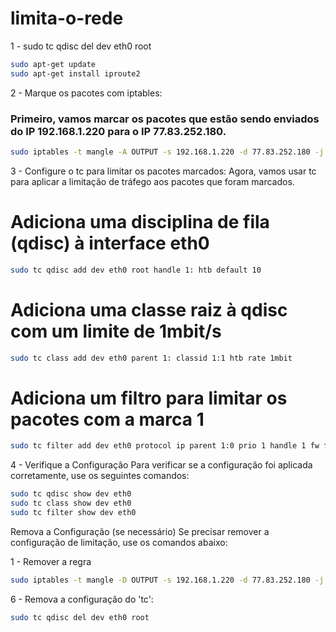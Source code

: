 # limita-o-rede

1 - sudo tc qdisc del dev eth0 root

  ```sh
sudo apt-get update
sudo apt-get install iproute2
  ```

2 - Marque os pacotes com iptables:
### Primeiro, vamos marcar os pacotes que estão sendo enviados do IP 192.168.1.220 para o IP 77.83.252.180. ###

```sh
sudo iptables -t mangle -A OUTPUT -s 192.168.1.220 -d 77.83.252.180 -j MARK --set-mark 1
```

3 - Configure o tc para limitar os pacotes marcados:
Agora, vamos usar tc para aplicar a limitação de tráfego aos pacotes que foram marcados.

# Adiciona uma disciplina de fila (qdisc) à interface eth0
```sh
sudo tc qdisc add dev eth0 root handle 1: htb default 10
```
# Adiciona uma classe raiz à qdisc com um limite de 1mbit/s
```sh
sudo tc class add dev eth0 parent 1: classid 1:1 htb rate 1mbit
```
# Adiciona um filtro para limitar os pacotes com a marca 1
```sh
sudo tc filter add dev eth0 protocol ip parent 1:0 prio 1 handle 1 fw flowid 1:1
```

4 - Verifique a Configuração
Para verificar se a configuração foi aplicada corretamente, use os seguintes comandos:
```sh
sudo tc qdisc show dev eth0
sudo tc class show dev eth0
sudo tc filter show dev eth0
```
Remova a Configuração (se necessário)
Se precisar remover a configuração de limitação, use os comandos abaixo:


1 - Remover a regra
```sh
sudo iptables -t mangle -D OUTPUT -s 192.168.1.220 -d 77.83.252.180 -j MARK --set-mark 1
```

6 - Remova a configuração do 'tc':
```sh
sudo tc qdisc del dev eth0 root
```
